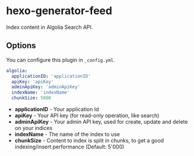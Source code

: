 # hexo-generator-feed

Index content in Algolia Search API.

## Options

You can configure this plugin in `_config.yml`.

``` yaml
algolia:
  applicationID: 'applicationID'
  apiKey: 'apiKey'
  adminApiKey: 'adminApiKey'
  indexName: 'indexName'
  chunkSize: 5000
```

- **applicationID** - Your application Id
- **apiKey** - Your API key (for read-only operation, like search)
- **adminApiKey** - Your admin API key, used for create, update and delete on your indices
- **indexName** - The name of the index to use
- **chunkSize** - Content to index is split in chunks, to get a good indexing/insert performance (Default: 5'000)